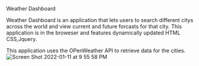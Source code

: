 Weather Dashboard

Weather Dashboard is an application that lets users to search different citys across the world and view current and future forcasts for that city. This application is in the broweser and features dynamically updated HTML CSS,Jquery.

This application uses the OPenWeather API to retrieve data for the cities.
![Screen Shot 2022-01-11 at 9 55 58 PM](https://user-images.githubusercontent.com/95049535/149055735-910f8c5f-7246-403a-a3d0-0c0736ad8ce5.png)
